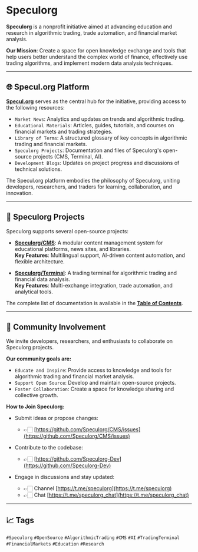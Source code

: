 # **Speculorg**

**Speculorg** is a nonprofit initiative aimed at advancing education and research in algorithmic trading, trade automation, and financial market analysis.

**Our Mission**: Create a space for open knowledge exchange and tools that help users better understand the complex world of finance, effectively use trading algorithms, and implement modern data analysis techniques.

---

## 🌐 Specul.org Platform

[**Specul.org**](https://specul.org) serves as the central hub for the initiative, providing access to the following resources:
- `Market News`: Analytics and updates on trends and algorithmic trading.
- `Educational Materials`: Articles, guides, tutorials, and courses on financial markets and trading strategies.
- `Library of Terms`: A structured glossary of key concepts in algorithmic trading and financial markets.
- `Speculorg Projects`: Documentation and files of Speculorg's open-source projects (CMS, Terminal, AI).
- `Development Blogs`: Updates on project progress and discussions of technical solutions.

The Specul.org platform embodies the philosophy of Speculorg, uniting developers, researchers, and traders for learning, collaboration, and innovation.

---

## 📂 Speculorg Projects

Speculorg supports several open-source projects:

- [**Speculorg/CMS**](https://github.com/Speculorg/CMS): A modular content management system for educational platforms, news sites, and libraries.  
  **Key Features**: Multilingual support, AI-driven content automation, and flexible architecture.

- [**Speculorg/Terminal**](https://github.com/Speculorg/Terminal): A trading terminal for algorithmic trading and financial data analysis.  
  **Key Features**: Multi-exchange integration, trade automation, and analytical tools.

The complete list of documentation is available in the [**Table of Contents**](./Docs/TableOfContents.md "Speculorg Documentation Index").

---

## 👥 Community Involvement

We invite developers, researchers, and enthusiasts to collaborate on Speculorg projects.

**Our community goals are:**
- `Educate and Inspire`: Provide access to knowledge and tools for algorithmic trading and financial market analysis.
- `Support Open Source`: Develop and maintain open-source projects.
- `Foster Collaboration`: Create a space for knowledge sharing and collective growth.

**How to Join Speculorg:**
- Submit ideas or propose changes:
  - 👉🏻 [https://github.com/Speculorg/CMS/issues](https://github.com/Speculorg/CMS/issues)

- Contribute to the codebase:
  - 👉🏻 [https://github.com/Speculorg-Dev](https://github.com/Speculorg-Dev)

- Engage in discussions and stay updated:
  - 👉🏻 Channel [https://t.me/speculorg](https://t.me/speculorg)
  - 👉🏻 Chat [https://t.me/speculorg_chat](https://t.me/speculorg_chat)

---

## 📈 Tags

`#Speculorg` `#OpenSource` `#AlgorithmicTrading` `#CMS` `#AI` `#TradingTerminal` `#FinancialMarkets` `#Education` `#Research`

